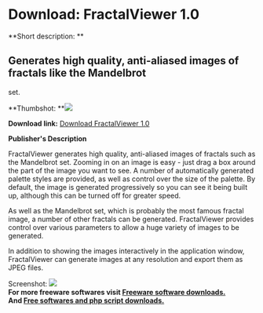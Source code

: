 # Download: FractalViewer 1.0

**Short description: **

## Generates high quality, anti-aliased images of fractals like the Mandelbrot
set.

  
**Thumbshot: **![](http://www.freewarefiles.com/screenshot/fractalviewer10_md.jpg)   
  
**Download link:** [Download FractalViewer 1.0](http://freesoftwares.boysofts.com/FractalViewer_program_37387.html)  
  

**Publisher's Description**  
  

FractalViewer generates high quality, anti-aliased images of fractals such as
the Mandelbrot set. Zooming in on an image is easy - just drag a box around
the part of the image you want to see. A number of automatically generated
palette styles are provided, as well as control over the size of the palette.
By default, the image is generated progressively so you can see it being built
up, although this can be turned off for greater speed.

As well as the Mandelbrot set, which is probably the most famous fractal
image, a number of other fractals can be generated. FractalViewer provides
control over various parameters to allow a huge variety of images to be
generated.

In addition to showing the images interactively in the application window,
FractalViewer can generate images at any resolution and export them as JPEG
files.

  
  
Screenshot: ![](http://www.freewarefiles.com/screenshot/fractalviewer10.jpg)  
**For more freeware softwares visit [Freeware software downloads.](http://freesoftwares.boysofts.com/)**   
**And [Free softwares and php script downloads.](http://www.boysofts.com/)**

